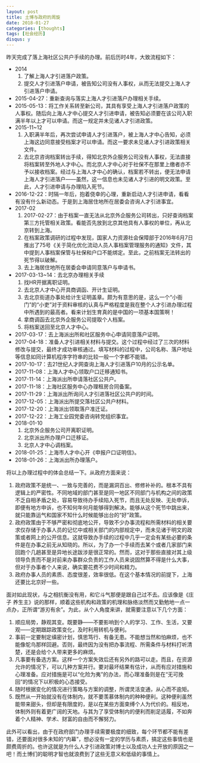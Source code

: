 ```yaml
---
layout: post
title: 土博与政府的周旋
date: 2018-01-27
categories: [thoughts]
tags: [社会经历]
disqus: y
---
```


昨天完成了落上海社区公共户手续的办理。前后历时4年，大致流程如下：

- 2014
  1. 了解上海人才引进落户政策。 
  2. 提交人才引进落户申请，被告知公司没有人事权，从而无法提交上海人才引进落户申请。
- 2015-04-27：重新查询与落实上海人才引进落户办理相关手续。
- 2015-05-13：将工作关系转至新公司，其具有享受上海人才引进落户政策的人事权。随后向上海人才中心提交人才引进申请，被告知必须要在该公司入职满半年以上才可以申请。而这一规定并未见诸人才引进政策。
- 2015-11~12
  1. 入职满半年后，再次尝试申请人才引进落户，被上海人才中心告知，必须上海这边同意接受档案才可以申请。而这一要求未见诸人才引进政策相关文件。 
  2. 去北京咨询档案转出手续，得知北京外企服务公司没有人事权，无法直接将档案转至外地人才中心。而北京人才中心对于社保不在那里上缴者亦不予以接收档案。经过与上海人才中心的确认，档案若不转出，便无法申请上海人才引进落户——虽然，这一信息也未见诸人才引进的明文政策。至此，人才引进申请与办理陷入死节。
- 2016-12-22：时隔一年后，抱着侥幸的心理，重新启动人才引进申请，看看有没有什么新动态。于是到上海居住地所在居委会咨询人才引进事宜。
- 2017-02
  1. 2017-02-27：由于档案一直无法从北京外企服务公司转出，只好查询档案第三方托管相关政策。看能否先放到北京其他具有人事权的单位，再从北京转到上海。 
  2. 在档案政策调研的过程中发现，国家人力资源社会保障部于2016年6月7日推出了75号《关于简化优化流动人员人事档案管理服务的通知》文件，其中提到人事档案保管与社保和户口不能绑定。至此，之前档案无法转出的死节得以破解。 
  3. 去上海居住地所在居委会申请同意落户与申请书。
- 2017-03-13~14：去北京办理相关手续
  1. 找HR开据离职证明。 
  2. 去北京人才中心开具商调函、开计生证明。 
  3. 去北京街道办事处给计生证明盖章。颇为有意思的是，这么一个“小衙门”的“小吏”对于资料审核的认真与严格程度是我在整个人才引进办理过程中所遇到的最高者。看来计划生育真的是中国的一项基本国策啊！ 
  4. 拿商调函去北京外企服务公司提取个人档案。 
  5. 将档案送回至北京人才中心。
- 2017-03-17：去上海派出所和社区服务中心申请同意落户证明。
- 2017-04-18：准备人才引进相关材料与提交。这个过程中经过了三次的材料修改与提交，最终才成功审核通过。填写材料的过程中，公司名称、落户地址等信息如同计算机程序字符串的比较一般一个字都不能错。
- 2017-10-17：去21世纪人才网查询上海人才引进落户10月的公示名单。
- 2017-11-08：上海人才中心领取户口迁移通知书。
- 2017-11-14：上海派出所申请落社区公共户。
- 2017-11-18：上海社区服务中心办理租房合同备案。
- 2017-11-29：上海派出所询问人才引进落社区公共户的时间。
- 2017-12-05：上海派出所提交落社区公共户材料。
- 2017-12-20：上海派出领取落户准迁证。
- 2017-12-22：上海工业园党委咨询转党组织事宜。
- 2018-01-10
  1. 北京外企服务公司开离职证明。 
  2. 北京派出所办理户口迁移证。 
  3. 北京人才中心调档案。
- 2018-01-25：上海市人才中心开《申报户口证明信》。
- 2018-01-26：上海派出所办理落户。

将以上办理过程中的体会总结一下。从政府方面来说：

1. 政府政策不是统一、一致与完善的，而是漏洞百出、修修补补的。根本不具有逻辑上的严密性。不同地域的部门甚至是同一地区不同部门与机构之间的政策不乏自相矛盾之处，容易导致待办手续陷入死节，而且无处反映、无处申诉，即便有地方申诉，也不知何年何月能够得到解决。能够从这个死节中跳出来，就只能靠运气和国家不知什么时候能够出台的“好”政策。
2. 政府政策由于不够严密和彻底地公开，导致不少办事流程和所需材料的相关要求仅存储于办事人员的记忆中或相关部门的内部规定中，而未见诸于明文的政策或者网上的公开信息。这就导致办手续的过程中几乎一定会有某些必要的条件是在办事之前无从知晓的。所以，为了办一个手续而去某个或者几家部门来回跑个几趟甚至是异地长途跋涉是很正常的。然而，这对于那些直接对其上级领导负责而不是对前来办事群众负责的工作人员来说固然算不得是什么大事，但对于办事者个人来说，确实要花费不少时间和精力。
3. 政府办事人员的素质、态度很差，效率很低。在这个基本情况的前提下，上海还要比北京好一些。

面对如此现状，与之相抗衡没有用，和它斗气那便是跟自己过不去。应该像是《庄子 养生主》说的那样，顺着这些机构和政策的机理和脉络淡然而又勤勉地一点一点办，正所谓“游刃有余”。为此，从个人角度来讲，就需要注意以下几个方面：

1. 顺应局势，静观其变。既要静——不要影响到个人的学习、工作、生活，又要观——定期跟踪政策变化，及时利用转机与便利。
2. 事前一定要制定缜密计划，慎思笃行、有备无患。不能想当然和怕麻烦，也不能像鸵鸟那样回避。否则，最终因为没有把办事流程、所需条件与材料打听清楚，还是会给个人带来更多的麻烦。
3. 凡事要有备选方案。这样一个方案失效后还有另外的路可以走。而且，在资源允许的情况下，可以几种方案并行。要对最坏结果有估计，从而有应对措施和心理准备。应对措施是可以“化险为夷”的办法，而心理准备则是在“无可挽回”的情况下以积极的心态接受。
4. 随时根据变化的情况进行策略与方案的调整，所谓灵活变通，从心而不逾矩。
5. 既然从一开始就没有在体制内，就不要羡慕体制内的种种便利。这种便利虽然能带来甜头，但却是有限度的，是以在某些方面束缚个人为代价的。相反地，体制外则有着更广阔的天地。与其为了享受体制内的便利而削足适履，不如奔着个人精神、学术、财富的自由而不懈努力。

此外可以看出，由于在政府部门办理手续需要极度的细致，每个环节都不能有差错，还要面对很多未知的“内幕”，想必没有一定的学历与素质，搞定这些事情也是颇费周折的。也许这就是为什么人才引进政策对博士以及成功人士开放的原因之一吧！而土博们的聪明才智也就浪费到了这些无意义和低级的事情上。
